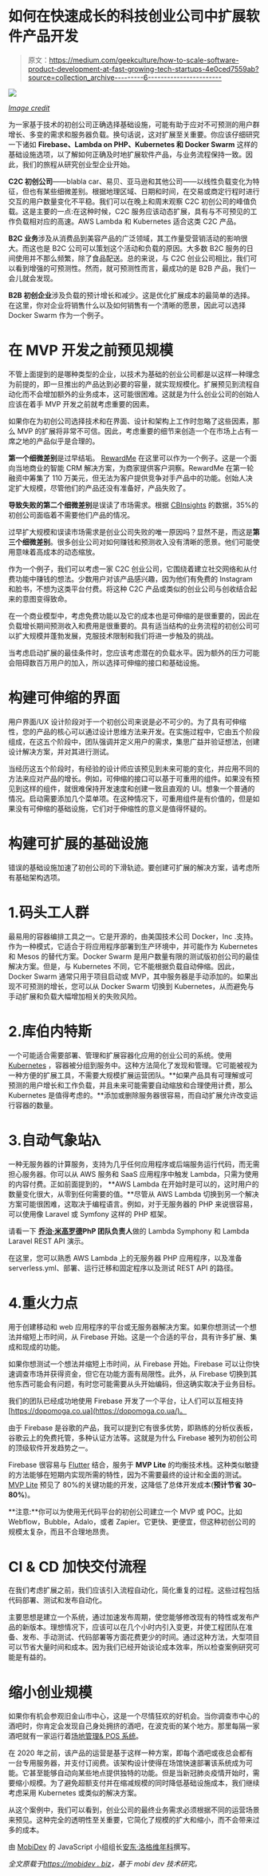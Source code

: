 # 如何在快速成长的科技创业公司中扩展软件产品开发

> 原文：<https://medium.com/geekculture/how-to-scale-software-product-development-at-fast-growing-tech-startups-4e0ced7559ab?source=collection_archive---------6----------------------->

![](img/b0ec34ba32334e1d5dc0101ea4dda3be.png)

[*Image credit*](https://unsplash.com/photos/-f8ssjFhD1k)

为一家基于技术的初创公司正确选择基础设施，可能有助于应对不可预测的用户群增长、多变的需求和服务器负载。换句话说，这对扩展至关重要。你应该仔细研究一下诸如 **Firebase、Lambda on PHP、Kubernetes 和 Docker Swarm** 这样的基础设施选项，以了解如何正确及时地扩展软件产品，与业务流程保持一致。因此，我们的旅程从研究创业型企业开始。

**C2C 初创公司**——blabla car、易贝、亚马逊和其他公司——以线性负载变化为特征，但也有某些细微差别。根据地理区域、日期和时间，在交易或商定行程时进行交互的用户数量变化不平稳。我们可以在晚上和周末观察 C2C 初创公司的峰值负载。这是主要的一点:在这种时候，C2C 服务应该动态扩展，具有与不可预见的工作负载相对应的高速。AWS Lambda 和 Kubernetes 适合这类 C2C 产品。

**B2C 业务**涉及从消费品到美容产品的广泛领域，其工作量受营销活动的影响很大。而这也是 B2C 公司可以策划这个活动和负载的原因。大多数 B2C 服务的日间使用并不那么频繁，除了食品配送。总的来说，与 C2C 创业公司相比，我们可以看到增强的可预测性。然而，就可预测性而言，最成功的是 B2B 产品，我们一会儿就会发现。

**B2B 初创企业**涉及负载的预计增长和减少。这是优化扩展成本的最简单的选择。在这里，你对企业将销售什么以及如何销售有一个清晰的愿景，因此可以选择 Docker Swarm 作为一个例子。

# 在 MVP 开发之前预见规模

不管上面提到的是哪种类型的企业，以技术为基础的创业公司都是以这样一种理念为前提的，即一旦推出的产品达到必要的容量，就实现规模化。扩展预见到流程自动化而不会增加额外的业务成本，这可能很困难。这就是为什么创业公司的创始人应该在着手 MVP 开发之前就考虑重要的因素。

如果你在为初创公司选择技术和在界面、设计和架构上工作时忽略了这些因素，那么 MVP 的扩展将非常不可信。因此，考虑重要的细节来创造一个在市场上占有一席之地的产品似乎是合理的。

**第一个细微差别**是过早结垢。 [RewardMe](https://www.crunchbase.com/organization/rewardme/signals_and_news/timeline) 在这里可以作为一个例子。这是一个面向当地商业的智能 CRM 解决方案，为商家提供客户洞察。RewardMe 在第一轮融资中筹集了 110 万美元，但无法为客户提供竞争对手产品中的功能。创始人决定扩大规模，尽管他们的产品还没有准备好，产品失败了。

**导致失败的第二个细微差别**是误读了市场需求。根据 [CBInsights](https://www.cbinsights.com/research/startup-failure-reasons-top/) 的数据，35%的初创公司面临着不需要他们产品的情况。

过早扩大规模和误读市场需求是创业公司失败的唯一原因吗？显然不是，而这是**第三个细微差别**。很多创业公司对如何赚钱和预测收入没有清晰的愿景。他们可能使用意味着高成本的动态缩放。

作为一个例子，我们可以考虑一家 C2C 创业公司，它围绕着建立社交网络和从付费功能中赚钱的想法。少数用户对该产品感兴趣，因为他们有免费的 Instagram 和脸书，不想为这类平台付费。将这种 C2C 产品或类似的创业公司与创收结合起来的意图变得致命。

在一个商业模型中，考虑免费功能以及它的成本也是可伸缩的是很重要的，因此在负载增长期间预测收入和费用是很重要的。具有适当结构的业务流程的初创公司可以扩大规模并蓬勃发展，克服技术限制和我们将进一步触及的挑战。

当考虑启动扩展的最佳条件时，您应该考虑潜在的负载水平。因为额外的压力可能会阻碍数百万用户的加入，所以选择可伸缩的接口和基础设施。

# 构建可伸缩的界面

用户界面/UX 设计阶段对于一个初创公司来说是必不可少的。为了具有可伸缩性，您的产品的核心可以通过设计思维方法来开发。在实施过程中，它由五个阶段组成，在这五个阶段中，团队强调并定义用户的需求，集思广益并验证想法，创建设计解决方案，并对其进行测试。

当经历这五个阶段时，有经验的设计师应该预见到未来可能的变化，并应用不同的方法来应对产品的增长。例如，可伸缩的接口可以基于可重用的组件。如果没有预见到这样的组件，就很难保持开发速度和创建一致且直观的 UI。想象一个普通的情况。启动需要添加几个菜单项。在这种情况下，可重用组件是有价值的，但是如果没有可伸缩的基础设施，它们对于伸缩性的意义是值得怀疑的。

# 构建可扩展的基础设施

错误的基础设施加速了初创公司的下滑轨迹。要创建可扩展的解决方案，请考虑所有基础架构选项。

# 1.码头工人群

最易用的容器编排工具之一。它是开源的，由美国技术公司 Docker，Inc .支持。作为一种模式，它适合于将应用程序部署到生产环境中，并可能作为 Kubernetes 和 Mesos 的替代方案。Docker Swarm 是用户数量有限的测试版初创公司的最佳解决方案。但是，与 Kubernetes 不同，它不能根据负载自动伸缩。因此，Docker Swarm 通常只用于项目启动或 MVP，其中服务器是手动添加的。如果出现不可预测的增长，您可以从 Docker Swarm 切换到 Kubernetes，从而避免与手动扩展和负载大幅增加相关的失败风险。

# 2.库伯内特斯

一个可能适合需要部署、管理和扩展容器化应用的创业公司的系统。使用 [Kubernetes](https://mobidev.biz/blog/when-why-how-use-kubernetes-app-development) ，容器被分组到服务中。这种方法简化了发现和管理。它可能被视为一种方便的扩展工具，不需要大规模扩展运营团队。**如果产品具有可理解或可预测的用户增长和工作负载，并且未来可能需要自动缩放和合理使用计费，那么 Kubernetes 是值得考虑的。**添加或删除服务器很容易，而自动扩展允许改变运行容器的数量。

# 3.自动气象站λ

一种无服务器的计算服务，支持为几乎任何应用程序或后端服务运行代码，而无需担心服务器。你可以从 AWS 服务和 SaaS 应用程序中触发 Lambda，只需为使用的内容付费。正如前面提到的， **AWS Lambda 在开始时是可以的，这时用户的数量变化很大，从零到任何需要的值。**尽管从 AWS Lambda 切换到另一个解决方案可能很困难，这取决于编程语言。例如，对于无服务器的 PHP 来说很容易，可以使用像 Laravel 或 Symfony 这样的 PHP 框架。

请看一下 [**乔治·米高罗德**](https://mobidev.biz/our-team/george-mirgorod)**PhP 团队负责人**做的 Lambda Symphony 和 Lambda Laravel REST API 演示。

在这里，您可以熟悉 AWS Lambda 上的无服务器 PHP 应用程序，以及准备 serverless.yml、部署、运行迁移和固定程序以及测试 REST API 的路径。

# 4.重火力点

用于创建移动和 web 应用程序的平台或无服务器解决方案。如果你想测试一个想法并缩短上市时间，从 Firebase 开始。这是一个合适的平台，具有许多扩展、集成和现成的功能。

如果你想测试一个想法并缩短上市时间，从 Firebase 开始。Firebase 可以让你快速调查市场并获得资金，但它在功能方面有局限性。此外，从 Firebase 切换到其他东西可能会有问题，有时您可能需要从头开始编码，但这确实取决于业务目标。

我们的团队已经成功地使用 Firebase 开发了一个平台，让人们可以互相支持[https://dopomoga.co.ua](https://dopomoga.co.ua/)。

由于 Firebase 是谷歌的产品，我可以提到它有很多优势，即熟练的分析仪表板，谷歌云上的免费托管，多种认证方法等。这就是为什么 Firebase 被列为初创公司的顶级软件开发趋势之一。

Firebase 很容易与 [Flutter](https://mobidev.biz/blog/flutter-app-development) 结合，服务于 **MVP Lite** 的均衡技术栈。这种类似敏捷的方法能够在短期内实现所需的特性，因为不需要最终的设计和全面的测试。 [MVP Lite](https://mobidev.biz/blog/mvp-lite-approach-software-development) 预见了 80%的关键功能的开发，这降低了总体开发成本(**预计节省 30–80%**)。

**注意:**你可以为使用无代码平台的初创公司建立一个 MVP 或 POC。比如 Webflow，Bubble，Adalo，或者 Zapier。它更快、更便宜，但这种初创公司的规模太复杂，而且不合理地昂贵。

# CI & CD 加快交付流程

在我们考虑扩展之前，我们应该引入流程自动化，简化重复的过程。这些过程包括代码部署、测试和发布自动化。

主要思想是建立一个系统，通过加速发布周期，使您能够修改现有的特性或发布产品的新版本。理想情况下，应该可以在几个小时内引入变更，并使工程团队在准备、发布、手动测试、代码部署等方面花费更少的时间。通过这种方法，大型项目可以节省大量时间和成本。因为我们已经开始谈论成本效率，所以检查案例研究可能是有益的。

# 缩小创业规模

如果你有机会参观旧金山市中心，这是一个尽情狂欢的好机会。当你调查市中心的酒吧时，你肯定会发现自己身处拥挤的酒吧，在波克街的某个地方。那里每隔一家酒吧就有一家运行着[场地管理& POS 系统](https://mobidev.biz/case-studies/pos-application-development)。

在 2020 年之前，该产品的运营是基于这样一种方案，即每个酒吧或夜总会都有一台专用服务器，并支付订阅费。该架构设计使得在场馆快速部署该系统成为可能。它甚至能够自动向某些地点提供独特的功能。但是当新冠肺炎疫情开始时，需要缩小规模。为了避免超额支付并在缩减规模的同时降低基础设施成本，我们继续考虑采用 Kubernetes 或类似的解决方案。

从这个案例中，我们可以看到，创业公司的最终业务需求必须根据不同的运营场景来预见。这种完全的透明性至关重要，它简化了规模的扩大和缩小，而不会带来过多的成本。

由 [MobiDev](https://mobidev.biz/services/web-application-development) 的 JavaScript 小组组长[安东·洛格维年科](https://mobidev.biz/our-team/anton-logvinenko)撰写。

*全文原载于*[*https://mobidev . biz*](https://mobidev.biz/blog/scale-software-product-development-fast-growing-tech-startups)*，基于 mobi dev 技术研究。*